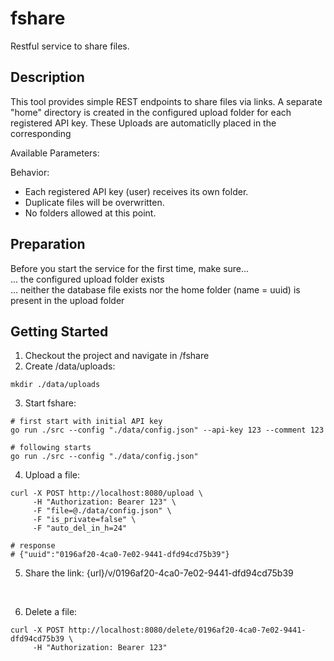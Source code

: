 # fshare
Restful service to share files.<br />

## Description

This tool provides simple REST endpoints to share files via links.  A separate "home" directory is created in the configured upload folder for each registered API key. These Uploads are automaticlly placed in the corresponding <br />

Available Parameters:



Behavior:<br />
- Each registered API key (user) receives its own folder.<br />
- Duplicate files will be overwritten.<br />
- No folders allowed at this point.<br />

## Preparation

Before you start the service for the first time, make sure...<br />
... the configured upload folder exists<br />
... neither the database file exists nor the home folder (name = uuid) is present in the upload folder

## Getting Started
1. Checkout the project and navigate in /fshare<br />
2. Create /data/uploads:

```
mkdir ./data/uploads
```

3. Start fshare:

```
# first start with initial API key
go run ./src --config "./data/config.json" --api-key 123 --comment 123

# following starts
go run ./src --config "./data/config.json"
```

4. Upload a file:

```
curl -X POST http://localhost:8080/upload \
     -H "Authorization: Bearer 123" \
     -F "file=@./data/config.json" \
     -F "is_private=false" \
     -F "auto_del_in_h=24"

# response
# {"uuid":"0196af20-4ca0-7e02-9441-dfd94cd75b39"}
```

5. Share the link: {url}/v/0196af20-4ca0-7e02-9441-dfd94cd75b39<br />
<br />

6. Delete a file:

```
curl -X POST http://localhost:8080/delete/0196af20-4ca0-7e02-9441-dfd94cd75b39 \
     -H "Authorization: Bearer 123"
```

